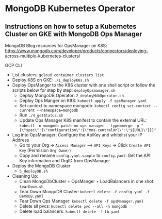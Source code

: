 # MongoDB Kubernetes Operator

## Instructions on how to setup a Kubernetes Cluster on GKE with MongoDB Ops Manager 

MongoDB Blog resources for OpsManager on K8S: https://www.mongodb.com/developer/products/connectors/deploying-across-multiple-kubernetes-clusters/

GCP CLI
- List clusters: `gcloud container clusters list`
- Deploy K8S on GKE: `./1_deployK8s.sh`
- Deploy OpsManger to the K8S cluster with one shell script or follow the scripts below for step by step: `deployOpsmanager.sh`
    - Deploy MongoDB Operator: `2_deployMdbOperator.sh`
    - Deploy Ops Manger on K8S: `kubectl apply -f opsManager.yaml`
    - Set context to namespace mongodb: `kubectl config set-context --current --namespace=mongodb`
    - Run `./4_getStatus.sh`
    - Update Ops Manager K8S manifest to contain the external URL: `kubectl -n mongodb patch om ops-manager --type=merge -p "{\"spec\":{\"configuration\":{\"mms.centralUrl\":\"${URL}\"}}}"`
- Log into OpsManager: Configure the ApiKey and whitelist your IP Address
    - Go to your Org -> `Access Manager` --> `API Keys` -> Click `Create API Key` (Permision `Org Owner`)
    - Copy and rename `config.yaml.sample` to `config.yaml`: Get the API Key information and OrgID from OpsManager
- Deploy the MongoDB Cluster
    - `5_deployDB.sh`
- Cleaning Up:
    - Clean MongoDbCluster + OpsManger + LoadBalancers in one shot: `tearDown.sh`
    - Tear Down MongoDB Cluster: `kubectl delete -f config.yaml -f DemoDB.yaml` 
    - Tear Down Ops Manager: `kubectl delete -f opsManager.yaml`
    - Delete all pvcs: `kubectl delete pvc --all -n mongodb`
    - Delete load balancers: `kubectl delete -f lb.yaml`


